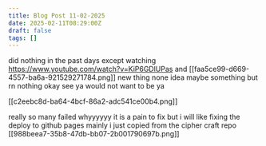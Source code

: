 ```yaml
---
title: Blog Post 11-02-2025
date: 2025-02-11T08:29:00Z
draft: false
tags: []
---
```


did nothing in the past days except watching
https://www.youtube.com/watch?v=KiP6GDlUPas
and 
[[faa5ce99-d669-4557-ba6a-921529271784.png]]
new thing none idea maybe something but rn nothing
okay see ya would not want to be ya

[[c2eebc8d-ba64-4bcf-86a2-adc541ce00b4.png]]

really so many failed whyyyyyy it is a pain to fix but i will like fixing the deploy to github pages mainly i just copied from the cipher craft repo
[[988beea7-35b8-47db-bb07-2b001790697b.png]]
